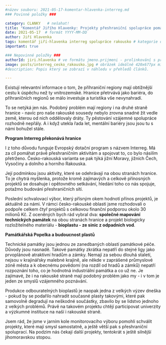 ```yaml
---
#název souboru: 2021-05-17-komentar-hlavenka-interreg.md
### Povinné položky ###

category: CLANKY   # nešahat!
title: "Komentář Jiřího Hlavenky: Projekty přeshraniční spolupráce pomáhají stříhat neviditelné dráty na hranicích"
date: 2021-05-17  # formát YYYY-MM-DD
author: Jiří Hlavenka
tags: komentář jiří-hlavenka interreg spolupráce rakousko # kategorie odděleny mezerami, např. volby zemědělství životní-prostředí piráti (viz https://jihomoravsky.pirati.cz/tags/)
important: true 

### Nepovinné položky ###
authorId: jiri.hlavenka # ve formátu jmeno.prijmeni - prolinkování s profilem přes uid
image: posts/interreg_cesko_rakousko.jpg # obrázek ideálně 420x677px minifikovaný přes https://tinypng.com/
#description: Popis který se zobrazí v náhledu v přehledů článků.

---
```


Existují relevantní informace o tom, že příhraniční regiony mají obtížnější cestu k úspěchu než ty vnitrozemské. Hranice přetrvává jako bariéra, do příhraničních regionů se málo investuje a turistika vše nevynahradí. 

To se netýká jen nás. Podobný problém mají regiony i na druhé straně hranice - navíc pro naše rakouské sousedy nebylo zrovna snadné žít vedle země, kterou od nich oddělovaly dráty. Ty pěstování vzájemné spolupráce rozhodně nepřály. A i když utekla řada let, mentální bariéry jsou jsou tu s námi bohužel stále. 

**Program Interreg překonává hranice**

I z toho důvodu funguje Evropský dotační program s názvem Interreg. Má za cíl pomáhat právě přeshraničním aktivitám a spojovat to, co bylo násilím přetrženo. Česko-rakouská varianta se pak týká jižní Moravy, jižních Čech, Vysočiny a dolního a horního Rakouska.

Její podmínkou jsou aktivity, které se odehrávají na obou stranách hranice. To je chytrá myšlenka, protože kromě zajímavých a celkově přínosných projektů se dosahuje i opětovného setkávání, hledání toho co nás spojuje, potažmo budování přeshraničních sítí. 

Poslední schvalovací výbor, který přísným okem hodnotí přínos projektů, je aktuálně za námi. V rámci česko-rakouské oblasti jsme rozhodovali o podpoře celkem čtyř projektů s celkovou finanční podporou okolo 30 milionů Kč. Z oceněných bych rád vybral dva: **společné mapování technických památek** na obou stranách hranice a projekt biologicky rozložitelného materiálu - **bioplastu - ze sinic z odpadních vod**.

**Památkářská Popelka a budoucnost plastů**

Technické památky jsou jednou ze zanedbaných oblastí památkové péče. Důvody jsou nasnadě. Takové památky zkrátka nepatří do stejné ligy jako prvoplánově atraktivní hradům a zámky.  Nemají za sebou dlouhá staletí, nejsou v krajinářsky malebné krajině, ale někde v zaprášené průmyslové zóně města a k obecnému povědomí (na rozdíl od hradů a zámků) nepatří rozpoznání toho, co je hodnotná industriální památka a co už ne. Je zajímavé, že i na rakouské straně mají podobný problém jako my - i v tom je jeden ze smyslů vzájemného poznávání.

Produkce odbouratelných bioplastů je naopak  jedna z velkých výzev dneška - pokud by se podařilo nahradit současné plasty takovými, které pak samovolně degradují na neškodné součástky, zbavilo by se lidstvo jednoho z velkých problémů. Právě na takovém projektu chtějí participovat univerzity a výzkumné instituce na naší i rakouské straně.

Jsem rád, že jsme v jarním kole monitorovacího výboru pomohli schválit projekty, které mají smysl samostatně, a ještě větší pak s přeshraniční spoluprací. Na podzim nás čekají další projekty, tentokrát s ještě silnější jihomoravskou stopou.
